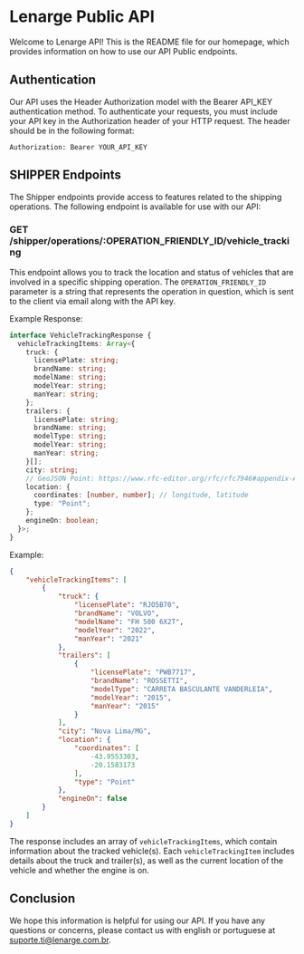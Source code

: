 # Lenarge Public API

Welcome to Lenarge API! This is the README file for our homepage, which provides information on how to use our API Public endpoints.

## Authentication

Our API uses the Header Authorization model with the Bearer API_KEY authentication method. To authenticate your requests, you must include your API key in the Authorization header of your HTTP request. The header should be in the following format:

```
Authorization: Bearer YOUR_API_KEY
```

## SHIPPER Endpoints

The Shipper endpoints provide access to features related to the shipping operations. The following endpoint is available for use with our API:

### GET /shipper/operations/:OPERATION_FRIENDLY_ID/vehicle_tracking

This endpoint allows you to track the location and status of vehicles that are involved in a specific shipping operation. The `OPERATION_FRIENDLY_ID` parameter is a string that represents the operation in question, which is sent to the client via email along with the API key.

Example Response:

```typescript
interface VehicleTrackingResponse {
  vehicleTrackingItems: Array<{
    truck: {
      licensePlate: string;
      brandName: string;
      modelName: string;
      modelYear: string;
      manYear: string;
    };
    trailers: {
      licensePlate: string;
      brandName: string;
      modelType: string;
      modelYear: string;
      manYear: string;
    }[];
    city: string;
    // GeoJSON Point: https://www.rfc-editor.org/rfc/rfc7946#appendix-A.1
    location: {
      coordinates: [number, number]; // longitude, latitude
      type: "Point";
    };
    engineOn: boolean;
  }>;
}
```

Example:

```json
{
    "vehicleTrackingItems": [
        {
            "truck": {
                "licensePlate": "RJO5B70",
                "brandName": "VOLVO",
                "modelName": "FH 500 6X2T",
                "modelYear": "2022",
                "manYear": "2021"
            },
            "trailers": [
                {
                    "licensePlate": "PWB7717",
                    "brandName": "ROSSETTI",
                    "modelType": "CARRETA BASCULANTE VANDERLEIA",
                    "modelYear": "2015",
                    "manYear": "2015"
                }
            ],
            "city": "Nova Lima/MG",
            "location": {
                "coordinates": [
                    -43.9553303,
                    -20.1583173
                ],
                "type": "Point"
            },
            "engineOn": false
        }
    ]
}
```

The response includes an array of `vehicleTrackingItems`, which contain information about the tracked vehicle(s). Each `vehicleTrackingItem` includes details about the truck and trailer(s), as well as the current location of the vehicle and whether the engine is on.

## Conclusion

We hope this information is helpful for using our API. If you have any questions or concerns, please contact us with english or portuguese at suporte.ti@lenarge.com.br.
